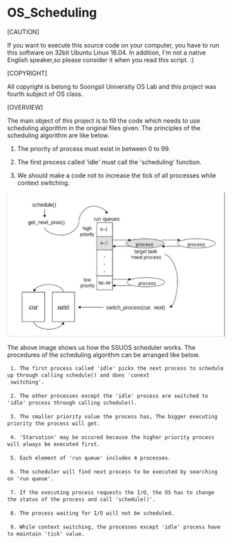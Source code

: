 # OS_Scheduling

[CAUTION]

If you want to execute this source code on your computer, you have to run this software on 32bit Ubuntu Linux 16.04.
In addition, I'm not a native English speaker,so please consider it when you read this script. :)

[COPYRIGHT]

All copyright is belong to Soongsil University OS Lab and this project was fourth subject of OS class.

[OVERVIEW]

The main object of this project is to fill the code which needs to use scheduling algorithm in the original files given.
The principles of the scheduling algorithm are like below.

1. The priority of process must exist in between 0 to 99.

2. The first process called 'idle' must call the 'scheduling' function.

3. We should make a code not to increase the tick of all processes while context switching.

![scheduling.png](./image/scheduling.png)

The above image shows us how the SSUOS scheduler works. The procedures of the scheduling algorithm can be arranged like below.

     1. The first process called 'idle' picks the next process to schedule up through calling schedule() and does 'conext 
     switching'.
     
     2. The other processes except the 'idle' process are switched to 'idle' process through calling schedule().

     3. The smaller priority value the process has, The bigger executing priority the process will get.

     4. 'Starvation' may be occured because the higher priority process will always be executed first.

     5. Each element of 'run queue' includes 4 processes.

     6. The scheduler will find next process to be executed by searching on 'run queue'.

     7. If the executing process requests the I/O, the OS has to change the status of the process and call 'schedule()'.

     8. The process waiting for I/O will not be scheduled.

     9. While context switching, the processes except 'idle' process have to maintain 'tick' value.
